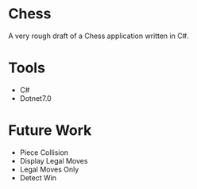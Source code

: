 # Chess
A very rough draft of a Chess application written in C#.

# Tools

<ul>
  <li>C#</li>
  <li>Dotnet7.0</li>
</ul>

# Future Work

<ul>
  <li>Piece Collision</li>
  <li>Display Legal Moves</li>
  <li>Legal Moves Only</li>
  <li>Detect Win</li>
</ul>